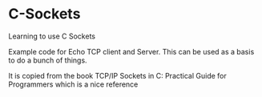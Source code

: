 C-Sockets
=========

Learning to use C Sockets

Example code for Echo TCP client and Server. This can be used as a basis to do a bunch of things.

It is copied from the book TCP/IP Sockets in C: Practical Guide for Programmers which is a nice reference

